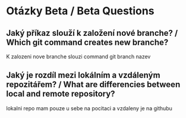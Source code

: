 # Otázky Beta / Beta Questions

## Jaký příkaz slouží k založení nové branche? / Which git command creates new branche?

K zalozeni nove branche slouzi command git branch nazev

## Jaký je rozdíl mezi lokálním a vzdáleným repozitářem? / What are differencies between local and remote repository?

lokalni repo mam pouze u sebe na pocitaci a vzdaleny je na githubu
